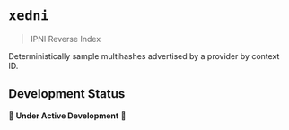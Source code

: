 # `xedni`

> IPNI Reverse Index

Deterministically sample multihashes advertised by a provider by context ID.

## **Development Status**

:construction: **Under Active Development** :construction:
